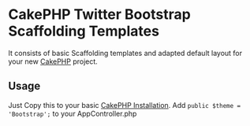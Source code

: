 CakePHP Twitter Bootstrap Scaffolding Templates
============================================

It consists of basic Scaffolding templates and adapted default layout
for your new [CakePHP][cakephp] project.

Usage
-----

Just Copy this to your basic [CakePHP Installation][cakephp].
Add `public $theme = 'Bootstrap';` to your AppController.php

[cakephp]: http://cakephp.org/